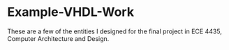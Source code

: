 # Example-VHDL-Work
These are a few of the entities I designed for the final project in ECE 4435, Computer Architecture and Design.
